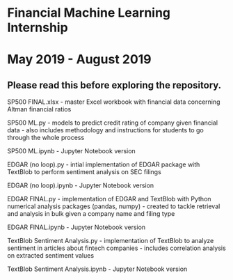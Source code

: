 # Financial Machine Learning Internship 
# May 2019 - August 2019

## Please read this before exploring the repository.

SP500 FINAL.xlsx - master Excel workbook with financial data concerning Altman financial ratios

SP500 ML.py - models to predict credit rating of company given financial data
            - also includes methodology and instructions for students to go through the whole process

SP500 ML.ipynb - Jupyter Notebook version

EDGAR (no loop).py - intial implementation of EDGAR package with TextBlob to perform sentiment analysis on SEC filings

EDGAR (no loop).ipynb - Jupyter Notebook version

EDGAR FINAL.py - implementation of EDGAR and TextBlob with Python numerical analysis packages (pandas, numpy)
               - created to tackle retrieval and analysis in bulk given a company name and filing type

EDGAR FINAL.ipynb - Jupyter Notebook version

TextBlob Sentiment Analysis.py - implementation of TextBlob to analyze sentiment in articles about fintech companies
                               - includes correlation analysis on extracted sentiment values

TextBlob Sentiment Analysis.ipynb - Jupyter Notebook version
